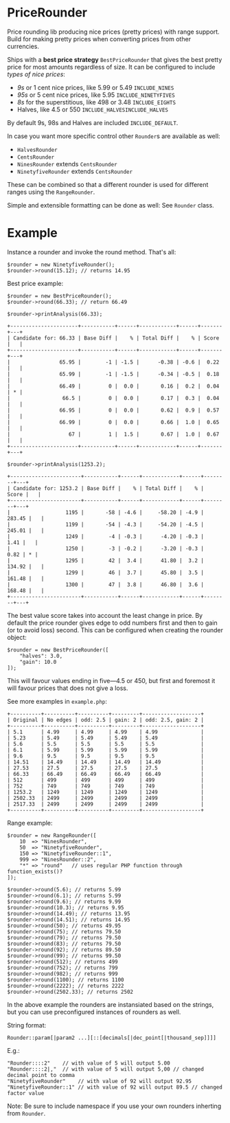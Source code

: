 # PriceRounder

Price rounding lib producing nice prices (pretty prices) with range support. Build for making pretty prices when converting prices from other currencies.

Ships with a **best price strategy** `BestPriceRounder` that gives the best pretty price for most amounts regardless of size. It can be configured to include _types of nice prices_:

* _9s_ or 1 cent nice prices, like 5.99 or 5.49 `INCLUDE_NINES`
* _95s_ or 5 cent nice prices, like 5.95 `INCLUDE_NINETYFIVES`
* _8s_ for the superstitious, like 498 or 3.48 `INCLUDE_EIGHTS`
* Halves, like 4.5 or 550 `INCLUDE_HALVESINCLUDE_HALVES`

By default 9s, 98s and Halves are included `INCLUDE_DEFAULT`.

In case you want more specific control other `Rounder`s are available as well:

* `HalvesRounder`
* `CentsRounder`
* `NinesRounder` extends `CentsRounder`
* `NinetyfiveRounder` extends `CentsRounder`

These can be combined so that a different rounder is used for different ranges using the `RangeRounder`.

Simple and extensible formatting can be done as well: See `Rounder` class.

# Example

Instance a rounder and invoke the round method. That's all:

    $rounder = new NinetyfiveRounder();
    $rounder->round(15.12); // returns 14.95

Best price example:

    $rounder = new BestPriceRounder();
    $rounder->round(66.33); // return 66.49

    $rounder->printAnalysis(66.33);

    +----------------------+-----------+------+------------+------+-------+---+
    | Candidate for: 66.33 | Base Diff |    % | Total Diff |    % | Score |   |
    +----------------------+-----------+------+------------+------+-------+---+
    |                65.95 |        -1 | -1.5 |      -0.38 | -0.6 |  0.22 |   |
    |                65.99 |        -1 | -1.5 |      -0.34 | -0.5 |  0.18 |   |
    |                66.49 |         0 |  0.0 |       0.16 |  0.2 |  0.04 | * |
    |                 66.5 |         0 |  0.0 |       0.17 |  0.3 |  0.04 |   |
    |                66.95 |         0 |  0.0 |       0.62 |  0.9 |  0.57 |   |
    |                66.99 |         0 |  0.0 |       0.66 |  1.0 |  0.65 |   |
    |                   67 |         1 |  1.5 |       0.67 |  1.0 |  0.67 |   |
    +----------------------+-----------+------+------------+------+-------+---+

    $rounder->printAnalysis(1253.2);

    +-----------------------+-----------+------+------------+------+--------+---+
    | Candidate for: 1253.2 | Base Diff |    % | Total Diff |    % |  Score |   |
    +-----------------------+-----------+------+------------+------+--------+---+
    |                  1195 |       -58 | -4.6 |     -58.20 | -4.9 | 283.45 |   |
    |                  1199 |       -54 | -4.3 |     -54.20 | -4.5 | 245.01 |   |
    |                  1249 |        -4 | -0.3 |      -4.20 | -0.3 |   1.41 |   |
    |                  1250 |        -3 | -0.2 |      -3.20 | -0.3 |   0.82 | * |
    |                  1295 |        42 |  3.4 |      41.80 |  3.2 | 134.92 |   |
    |                  1299 |        46 |  3.7 |      45.80 |  3.5 | 161.48 |   |
    |                  1300 |        47 |  3.8 |      46.80 |  3.6 | 168.48 |   |
    +-----------------------+-----------+------+------------+------+--------+---+

The best value score takes into account the least change in price. By default the price rounder gives edge to odd numbers first and then to gain (or to avoid loss) second. This can be configured when creating the rounder object:

    $rounder = new BestPriceRounder([
        "halves": 3.0,
        "gain": 10.0
    ]);

This will favour values ending in five—4.5 or 450, but first and foremost it will favour prices that does not give a loss.

See more examples in `example.php`:

    +----------+----------+----------+---------+-------------------+
    | Original | No edges | odd: 2.5 | gain: 2 | odd: 2.5, gain: 2 |
    +----------+----------+----------+---------+-------------------+
    | 5.1      | 4.99     | 4.99     | 4.99    | 4.99              |
    | 5.23     | 5.49     | 5.49     | 5.49    | 5.49              |
    | 5.6      | 5.5      | 5.5      | 5.5     | 5.5               |
    | 6.1      | 5.99     | 5.99     | 5.99    | 5.99              |
    | 9.6      | 9.5      | 9.5      | 9.5     | 9.5               |
    | 14.51    | 14.49    | 14.49    | 14.49   | 14.49             |
    | 27.53    | 27.5     | 27.5     | 27.5    | 27.5              |
    | 66.33    | 66.49    | 66.49    | 66.49   | 66.49             |
    | 512      | 499      | 499      | 499     | 499               |
    | 752      | 749      | 749      | 749     | 749               |
    | 1253.2   | 1249     | 1249     | 1249    | 1249              |
    | 2502.33  | 2499     | 2499     | 2499    | 2499              |
    | 2517.33  | 2499     | 2499     | 2499    | 2499              |
    +----------+----------+----------+---------+-------------------+

Range example:

    $rounder = new RangeRounder([
        10  => "NinesRounder",
        50  => "NinetyfiveRounder",
        150 => "NinetyfiveRounder::1",
        999 => "NinesRounder::2",
        "*" => "round"   // uses regular PHP function through function_exists()?
    ]);

    $rounder->round(5.6); // returns 5.99
    $rounder->round(6.1); // returns 5.99
    $rounder->round(9.6); // returns 9.99
    $rounder->round(10.3); // returns 9.95
    $rounder->round(14.49); // returns 13.95
    $rounder->round(14.51); // returns 14.95
    $rounder->round(50); // returns 49.95
    $rounder->round(75); // returns 79.50
    $rounder->round(79); // returns 79.50
    $rounder->round(83); // returns 79.50
    $rounder->round(92); // returns 89.50
    $rounder->round(99); // returns 99.50
    $rounder->round(512); // returns 499
    $rounder->round(752); // returns 799
    $rounder->round(982); // returns 999
    $rounder->round(1100); // returns 1100
    $rounder->round(2222); // returns 2222
    $rounder->round(2502.33); // returns 2502

In the above example the rounders are instansiated based on the strings, but you can use preconfigured instances of rounders as well.

String format:

    Rounder::param[|param2 ...][::[decimals[|dec_point[|thousand_sep]]]]

E.g.:

    "Rounder::::2"    // with value of 5 will output 5.00
    "Rounder::::2|,"  // with value of 5 will output 5,00 // changed decimal point to comma
    "NinetyfiveRounder"    // with value of 92 will output 92.95
    "NinetyfiveRounder::1" // with value of 92 will output 89.5 // changed factor value

Note: Be sure to include namespace if you use your own rounders inherting from `Rounder`.


